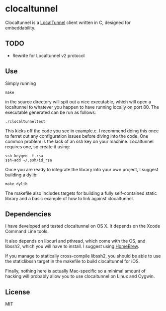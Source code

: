 clocaltunnel
============

Clocaltunnel is a [LocalTunnel][lt-website] client written in C, designed for embeddability.

[lt-website]: http://progrium.com/localtunnel/

TODO
----

* Rewrite for Localtunnel v2 protocol

Use
---

Simply running
	
	make

in the source directory will spit out a nice executable, which will open a localtunnel to whatever you happen to have running locally on port 80. The executable generated can be run as follows:

	./clocaltunneltest

This kicks off the code you see in example.c. I recommend doing this once to ferret out any configuration issues before diving into the code. One common problem is the lack of an ssh key on your machine. Localtunnel requires one, so create it using:

	ssh-keygen -t rsa
	ssh-add ~/.ssh/id_rsa

Once you are ready to integrate the library into your own project, I suggest building a dylib:

	make dylib

The makefile also includes targets for building a fully self-contained static library and a basic example of how to link against clocaltunnel.


Dependencies
------------

I have developed and tested clocaltunnel on OS X. It depends on the Xcode Command Line tools. 

It also depends on libcurl and pthread, which come with the OS, and libssh2, which you will have to install. I suggest using [HomeBrew][homebrew-website].

[homebrew-website]: http://mxcl.github.com/homebrew/

If you manage to statically cross-compile libssh2, you should be able to use the staticlibssh target in the makefile to build clocaltunnel for iOS.

Finally, nothing here is actually Mac-specific so a minimal amount of hacking will probably allow you to use clocaltunnel on Linux and Cygwin. 

License
-------

MIT